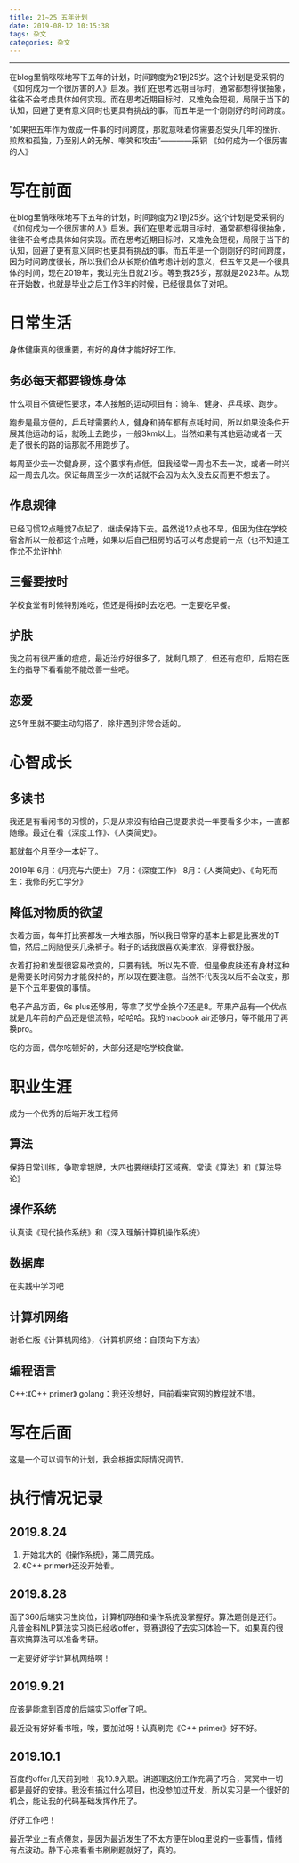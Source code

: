 ```yaml
---
title: 21~25 五年计划
date: 2019-08-12 10:15:38
tags: 杂文
categories: 杂文
---
```

---
在blog里悄咪咪地写下五年的计划，时间跨度为21到25岁。这个计划是受采铜的《如何成为一个很厉害的人》启发。我们在思考远期目标时，通常都想得很抽象，往往不会考虑具体如何实现。而在思考近期目标时，又难免会短视，局限于当下的认知，回避了更有意义同时也更具有挑战的事。而五年是一个刚刚好的时间跨度。

”如果把五年作为做成一件事的时间跨度，那就意味着你需要忍受头几年的挫折、煎熬和孤独，乃至别人的无解、嘲笑和攻击“————采铜 《如何成为一个很厉害的人》
<!-- more -->
# 写在前面
在blog里悄咪咪地写下五年的计划，时间跨度为21到25岁。这个计划是受采铜的《如何成为一个很厉害的人》启发。我们在思考远期目标时，通常都想得很抽象，往往不会考虑具体如何实现。而在思考近期目标时，又难免会短视，局限于当下的认知，回避了更有意义同时也更具有挑战的事。而五年是一个刚刚好的时间跨度，因为时间跨度很长，所以我们会从长期价值考虑计划的意义，但五年又是一个很具体的时间，现在2019年，我过完生日就21岁。等到我25岁，那就是2023年。从现在开始数，也就是毕业之后工作3年的时候，已经很具体了对吧。

# 日常生活
身体健康真的很重要，有好的身体才能好好工作。

## 务必每天都要锻炼身体
什么项目不做硬性要求，本人接触的运动项目有：骑车、健身、乒乓球、跑步。

跑步是最方便的，乒乓球需要约人，健身和骑车都有点耗时间，所以如果没条件开展其他运动的话，就晚上去跑步，一般3km以上。当然如果有其他运动或者一天走了很长的路的话那就不用跑步了。

每周至少去一次健身房，这个要求有点低，但我经常一周也不去一次，或者一时兴起一周去几次。保证每周至少一次的话就不会因为太久没去反而更不想去了。
## 作息规律

已经习惯12点睡觉7点起了，继续保持下去。虽然说12点也不早，但因为住在学校宿舍所以一般都这个点睡，如果以后自己租房的话可以考虑提前一点（也不知道工作允不允许hhh

## 三餐要按时

学校食堂有时候特别难吃，但还是得按时去吃吧。一定要吃早餐。

## 护肤

我之前有很严重的痘痘，最近治疗好很多了，就剩几颗了，但还有痘印，后期在医生的指导下看看能不能改善一些吧。

## 恋爱

这5年里就不要主动勾搭了，除非遇到非常合适的。

# 心智成长

## 多读书

我还是有看闲书的习惯的，只是从来没有给自己提要求说一年要看多少本，一直都随缘。最近在看《深度工作》、《人类简史》。

那就每个月至少一本好了。

2019年
6月：《月亮与六便士》
7月：《深度工作》
8月：《人类简史》、《向死而生：我修的死亡学分》

##  降低对物质的欲望

衣着方面，每年打比赛都发一大堆衣服，所以我日常穿的基本上都是比赛发的T恤，然后上网随便买几条裤子。鞋子的话我很喜欢美津浓，穿得很舒服。

衣着打扮和发型很容易改变的，只要有钱。所以先不管。但是像皮肤还有身材这种是需要长时间努力才能保持的，所以现在要注意。当然不代表我以后不会改变，那是下个五年要做的事情。

电子产品方面，6s plus还够用，等拿了奖学金换个7还是8。苹果产品有一个优点就是几年前的产品还是很流畅，哈哈哈。我的macbook air还够用，等不能用了再换pro。

吃的方面，偶尔吃顿好的，大部分还是吃学校食堂。

# 职业生涯

成为一个优秀的后端开发工程师

## 算法
保持日常训练，争取拿银牌，大四也要继续打区域赛。常读《算法》和《算法导论》

## 操作系统
认真读《现代操作系统》和《深入理解计算机操作系统》

## 数据库
在实践中学习吧

## 计算机网络

谢希仁版《计算机网络》，《计算机网络：自顶向下方法》

## 编程语言
C++:《C++ primer》
golang：我还没想好，目前看来官网的教程就不错。
# 写在后面

这是一个可以调节的计划，我会根据实际情况调节。

# 执行情况记录

## 2019.8.24
1. 开始北大的《操作系统》，第二周完成。
2. 《C++ primer》还没开始看。

## 2019.8.28

面了360后端实习生岗位，计算机网络和操作系统没掌握好。算法题倒是还行。
凡普金科NLP算法实习岗已经收offer，竞赛退役了去实习体验一下。如果真的很喜欢搞算法可以准备考研。

一定要好好学计算机网络啊！

## 2019.9.21

应该是能拿到百度的后端实习offer了吧。

最近没有好好看书哦，唉，要加油呀！认真刷完《C++ primer》好不好。

## 2019.10.1

百度的offer几天前到啦！我10.9入职。讲道理这份工作充满了巧合，冥冥中一切都是最好的安排。我没有搞过什么项目，也没参加过开发，所以实习是一个很好的机会，能让我的代码基础发挥作用了。

好好工作吧！

最近学业上有点倦怠，是因为最近发生了不太方便在blog里说的一些事情，情绪有点波动。静下心来看看书刷刷题就好了，真的。